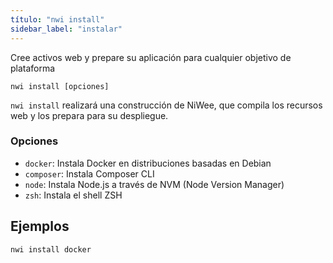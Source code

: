 ```yaml
---
título: "nwi install"
sidebar_label: "instalar"
---
```


Cree activos web y prepare su aplicación para cualquier objetivo de plataforma

```shell
nwi install [opciones]
```

`nwi install` realizará una construcción de NiWee, que compila los recursos web y los prepara para su despliegue.

### Opciones

 - `docker`: Instala Docker en distribuciones basadas en Debian
 - `composer`: Instala Composer CLI
 - `node`: Instala Node.js a través de NVM (Node Version Manager)
 - `zsh`: Instala el shell ZSH
      

## Ejemplos

```shell
nwi install docker
```